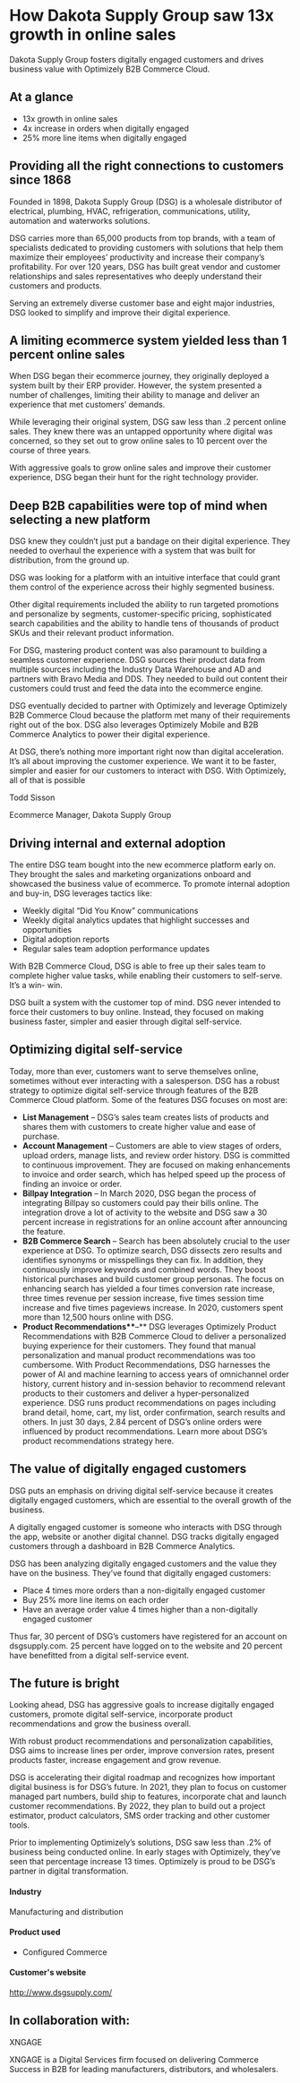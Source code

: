 # How Dakota Supply Group saw 13x growth in online sales

Dakota Supply Group fosters digitally engaged customers and drives business
value with Optimizely B2B Commerce Cloud.

## At a glance

- 13x growth in online sales
- 4x increase in orders when digitally engaged
- 25% more line items when digitally engaged

## Providing all the right connections to customers since 1868

Founded in 1898, Dakota Supply Group (DSG) is a wholesale distributor of
electrical, plumbing, HVAC, refrigeration, communications, utility, automation
and waterworks solutions.

DSG carries more than 65,000 products from top brands, with a team of
specialists dedicated to providing customers with solutions that help them
maximize their employees’ productivity and increase their company’s
profitability. For over 120 years, DSG has built great vendor and customer
relationships and sales representatives who deeply understand their customers
and products.

Serving an extremely diverse customer base and eight major industries, DSG
looked to simplify and improve their digital experience.

## A limiting ecommerce system yielded less than 1 percent online sales

When DSG began their ecommerce journey, they originally deployed a system built
by their ERP provider. However, the system presented a number of challenges,
limiting their ability to manage and deliver an experience that met customers’
demands.

While leveraging their original system, DSG saw less than .2 percent online
sales. They knew there was an untapped opportunity where digital was concerned,
so they set out to grow online sales to 10 percent over the course of three
years.

With aggressive goals to grow online sales and improve their customer
experience, DSG began their hunt for the right technology provider.

## Deep B2B capabilities were top of mind when selecting a new platform

DSG knew they couldn’t just put a bandage on their digital experience. They
needed to overhaul the experience with a system that was built for distribution,
from the ground up.

DSG was looking for a platform with an intuitive interface that could grant them
control of the experience across their highly segmented business.

Other digital requirements included the ability to run targeted promotions and
personalize by segments, customer-specific pricing, sophisticated search
capabilities and the ability to handle tens of thousands of product SKUs and
their relevant product information.

For DSG, mastering product content was also paramount to building a seamless
customer experience. DSG sources their product data from multiple sources
including the Industry Data Warehouse and AD and partners with Bravo Media and
DDS. They needed to build out content their customers could trust and feed the
data into the ecommerce engine.

DSG eventually decided to partner with Optimizely and leverage Optimizely B2B
Commerce Cloud because the platform met many of their requirements right out of
the box. DSG also leverages Optimizely Mobile and B2B Commerce Analytics to
power their digital experience.

At DSG, there’s nothing more important right now than digital acceleration. It’s
all about improving the customer experience. We want it to be faster, simpler
and easier for our customers to interact with DSG. With Optimizely, all of that
is possible

Todd Sisson

Ecommerce Manager, Dakota Supply Group

## Driving internal and external adoption

The entire DSG team bought into the new ecommerce platform early on. They
brought the sales and marketing organizations onboard and showcased the business
value of ecommerce. To promote internal adoption and buy-in, DSG leverages
tactics like:

- Weekly digital “Did You Know” communications
- Weekly digital analytics updates that highlight successes and opportunities
- Digital adoption reports
- Regular sales team adoption performance updates

With B2B Commerce Cloud, DSG is able to free up their sales team to complete
higher value tasks, while enabling their customers to self-serve. It’s a win-
win.

DSG built a system with the customer top of mind. DSG never intended to force
their customers to buy online. Instead, they focused on making business faster,
simpler and easier through digital self-service.

## Optimizing digital self-service

Today, more than ever, customers want to serve themselves online, sometimes
without ever interacting with a salesperson. DSG has a robust strategy to
optimize digital self-service through features of the B2B Commerce Cloud
platform. Some of the features DSG focuses on most are:

- **List Management** – DSG’s sales team creates lists of products and shares them with customers to create higher value and ease of purchase.
- **Account Management** – Customers are able to view stages of orders, upload orders, manage lists, and review order history. DSG is committed to continuous improvement. They are focused on making enhancements to invoice and order search, which has helped speed up the process of finding an invoice or order.
- **Billpay Integration** – In March 2020, DSG began the process of integrating Billpay so customers could pay their bills online. The integration drove a lot of activity to the website and DSG saw a 30 percent increase in registrations for an online account after announcing the feature.
- **B2B Commerce Search** – Search has been absolutely crucial to the user experience at DSG. To optimize search, DSG dissects zero results and identifies synonyms or misspellings they can fix. In addition, they continuously improve keywords and combined words. They boost historical purchases and build customer group personas. The focus on enhancing search has yielded a four times conversion rate increase, three times revenue per session increase, five times session time increase and five times pageviews increase. In 2020, customers spent more than 12,500 hours online with DSG.
- **Product Recommendations\*\***–\*\* DSG leverages Optimizely Product Recommendations with B2B Commerce Cloud to deliver a personalized buying experience for their customers. They found that manual personalization and manual product recommendations was too cumbersome. With Product Recommendations, DSG harnesses the power of AI and machine learning to access years of omnichannel order history, current history and in-session behavior to recommend relevant products to their customers and deliver a hyper-personalized experience. DSG runs product recommendations on pages including brand detail, home, cart, my list, order confirmation, search results and others. In just 30 days, 2.84 percent of DSG’s online orders were influenced by product recommendations. Learn more about DSG’s product recommendations strategy here.

## The value of digitally engaged customers

DSG puts an emphasis on driving digital self-service because it creates
digitally engaged customers, which are essential to the overall growth of the
business.

A digitally engaged customer is someone who interacts with DSG through the app,
website or another digital channel. DSG tracks digitally engaged customers
through a dashboard in B2B Commerce Analytics.

DSG has been analyzing digitally engaged customers and the value they have on
the business. They’ve found that digitally engaged customers:

- Place 4 times more orders than a non-digitally engaged customer
- Buy 25% more line items on each order
- Have an average order value 4 times higher than a non-digitally engaged customer

Thus far, 30 percent of DSG’s customers have registered for an account on
dsgsupply.com. 25 percent have logged on to the website and 20 percent have
benefitted from a digital self-service event.

## The future is bright

Looking ahead, DSG has aggressive goals to increase digitally engaged customers,
promote digital self-service, incorporate product recommendations and grow the
business overall.

With robust product recommendations and personalization capabilities, DSG aims
to increase lines per order, improve conversion rates, present products faster,
increase engagement and grow revenue.

DSG is accelerating their digital roadmap and recognizes how important digital
business is for DSG’s future. In 2021, they plan to focus on customer managed
part numbers, build ship to features, incorporate chat and launch customer
recommendations. By 2022, they plan to build out a project estimator, product
calculators, SMS order tracking and other customer tools.

Prior to implementing Optimizely’s solutions, DSG saw less than .2% of business
being conducted online. In early stages with Optimizely, they’ve seen that
percentage increase 13 times. Optimizely is proud to be DSG’s partner in digital
transformation.

#### Industry

Manufacturing and distribution

#### Product used

- Configured Commerce

#### Customer's website

http://www.dsgsupply.com/

## In collaboration with:

XNGAGE

XNGAGE is a Digital Services firm focused on delivering Commerce Success in B2B
for leading manufacturers, distributors, and wholesalers.
